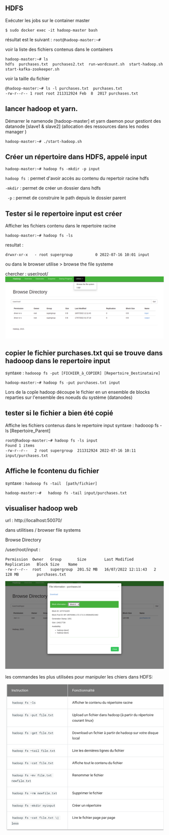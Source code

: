 HDFS
---------

Exécuter les jobs sur le container master 
```
$ sudo docker exec -it hadoop-master bash
```
résultat est le suivant :   `root@hadoop-master:~#`

voir la liste des fichiers contenus dans le containers 

```
hadoop-master:~# ls
hdfs  purchases.txt  purchases2.txt  run-wordcount.sh  start-hadoop.sh  start-kafka-zookeeper.sh
```

voir la taille du fichier 
```
@hadoop-master:~# ls -l purchases.txt  purchases.txt
-rw-r--r-- 1 root root 211312924 Feb  8  2017 purchases.txt
```

lancer hadoop et yarn.
--------------------

Démarrer le namenode [hadoop-master] et yarn daemon pour gestiont des datanode  [slave1 & slave2] (allocation des ressources dans les nodes manager )

```
hadoop-master:~# ./start-hadoop.sh 
```


Créer un répertoire dans HDFS, appelé input 
------------------------------------------
```
hadoop-master:~# hadoop fs -mkdir -p input 
```
`hadoop fs `: permet d'avoir accès au contenu du repertoir racine hdfs 

`-mkdir` : permet de créer un dossier dans hdfs 

` -p` : permet de construire le path depuis le dossier parent 


Tester si le repertoire input est créer 
--------------------------------------
Afficher les fichiers contenu dans le repertoire racine 

```
hadoop-master:~# hadoop fs -ls 
```

resultat : 
```
drwxr-xr-x   - root supergroup          0 2022-07-16 10:01 input
```
ou dans  le browser  utilise > browse the file systeme 

chercher : user/root/
<img src="../resources/tp1/voir-dossier_input_hdfs.png">

copier le fichier purchases.txt qui se trouve dans hadooop dans le repertoire input 
------------------------------------------------------------------------------------

syntaxe : `hadooop fs -put [FICHIER_à_COPIER] [Repertoire_Destinataire]`

```
hadoop-master:~# hadoop fs -put purchases.txt input 
```

Lors de la copîe hadoop découpe le fichier en un ensemble de blocks  reparties sur l'ensemble des noeuds du système (datanodes)

tester si le fichier a bien été copié
-------------------------------------
Affiche les fichiers contenus dans le repertoire input 
syntaxe : hadooop fs -ls [Repertoire_Parent]

```
root@hadoop-master:~# hadoop fs -ls input 
Found 1 items
-rw-r--r--   2 root supergroup  211312924 2022-07-16 10:11 input/purchases.txt
```


Affiche le fcontenu du fichier 
----
syntaxe : `hadooop fs -tail  [path/fichier]`

```
hadoop-master:~#   hadoop fs -tail input/purchases.txt
```

visualiser hadoop web
------------------

url :  http://localhost:50070/

dans utilitises / browser file systems

Browse Directory

/user/root/input : 

```
Permission	Owner	Group	    Size	    Last Modified	      Replication	Block Size    Name
-rw-r--r--	root	supergroup	201.52 MB	16/07/2022 12:11:43	  2	            128 MB	      purchases.txt
```
<img src="../resources/tp1/voir-contenu-du-fichier-purchase.png">

les commandes les plus utilisées pour manipuler les chiers dans HDFS:

<img src="../resources/tp1/commandes-hadoop.png">